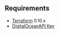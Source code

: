 Requirements
------------

-	[Terraform](https://www.terraform.io/downloads.html) 0.10.x
-	[DigitalOceanAPI Key](https://cloud.digitalocean.com/account/api)

